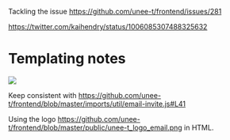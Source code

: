 Tackling the issue https://github.com/unee-t/frontend/issues/281

https://twitter.com/kaihendry/status/1006085307488325632

# Templating notes

<img src="https://s.natalian.org/2018-06-11/invite.png">

Keep consistent with https://github.com/unee-t/frontend/blob/master/imports/util/email-invite.js#L41

Using the logo https://github.com/unee-t/frontend/blob/master/public/unee-t_logo_email.png in HTML.
